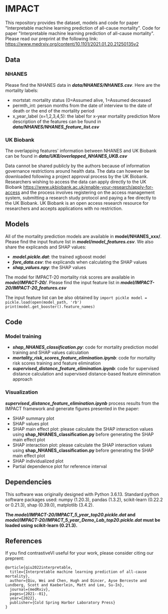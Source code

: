 # IMPACT
This repository provides the dataset, models and code for paper "Interpretable machine learning prediction of all-cause mortality".
Code for paper "Interpretable machine learning prediction of all-cause mortality". Please read our preprint at the following link: https://www.medrxiv.org/content/10.1101/2021.01.20.21250135v2


## Data

### NHANES
Please find the NHANES data in **_data/NHANES/NHANES.csv_**.
Here are the mortality labels:
- mortstat: mortality status (0=Assumed alive, 1=Assumed deceased
- permth_int: person months from the date of interview to the date of death or the end of the mortality period
- x_year_label (x=1,2,3,4,5): the label for x-year mortality prediction
More description of the features can be found in **_data/NHANES/NHANES_feature_list.csv_**

### UK Biobank
The overlapping features' information between NHANES and UK Biobank can be found in **_data/UKB/overlapped_NHANES_UKB.csv_**

Data cannot be shared publicly by the authors because of information governance restrictions around health data. The data can however be downloaded following a project approval process by the UK Biobank. Researchers wishing to access the data can apply directly to the UK Biobank https://www.ukbiobank.ac.uk/enable-your-research/apply-for-access and the process involves registering on the access management system, submitting a research study protocol and paying a fee directly to the UK Biobank. UK Biobank is an open access research resource for researchers and accepts applications with no restriction.

## Models
All of the mortality prediction models are available in **model/NHANES_xxx/**. Please find the input feature list in **_model/model_features.csv_**. We also share the explicands and SHAP values:
- **_model.pickle.dat_**: the trained xgboost model
- **_fore_data.csv_**: the explicands when calculating the SHAP values
- **_shap_values.npy_**: the SHAP values

The model for IMPACT-20 mortality risk scores are available in **_model/IMPACT-20/_**. Please find the input feature list in **_model/IMPACT-20/IMPACT-20_features.csv_**

The input feature list can be also obtained by
    ```
    import pickle
    model = pickle.load(open(model_path, 'rb')
    print(model.get_booster().feature_names)
    ```
## Code
### Model training
- **_shap_NHANES_classification.py_**: code for mortality prediction model training and SHAP values calculation
- **_mortality_risk_scores_feature_elimination.ipynb_**: code for mortality risk scores training and feature elimination
- **_supervised_distance_feature_elimination.ipynb_**: code for supervised distance calculation and supervised distance-based feature elimination approach
### Visualization
**_supervised_distance_feature_elimination.ipynb_** process results from the IMPACT framework and generate figures presented in the paper:
- SHAP summary plot
- SHAP values plot
- SHAP main effect plot: please calculate the SHAP interaction values using **shap_NHANES_classification.py** before generating the SHAP main effect plot
- SHAP interaction plot: please calculate the SHAP interaction values using **shap_NHANES_classification.py** before generating the SHAP main effect plot
- SHAP individualized plot
- Partial dependence plot for reference interval

## Dependencies 

This software was originally designed with Python 3.6.13. Standard python software packages used: numpy (1.20.3), pandas (1.3.2), scikit-learn (0.22.2 or 0.21.3), shap (0.39.0), matplotlib (3.4.2).

**The _model/IMPACT-20/IMPACT_5_year_top20.pickle.dat_ and _model/IMPACT-20/IMPACT_5_year_Demo_Lab_top20.pickle.dat_ must be loaded using scikit-learn (0.21.3).**

## References

If you find contrastiveVI useful for your work, please consider citing our preprent:

```
@article{qiu2022interpretable,
  title={Interpretable machine learning prediction of all-cause mortality},
  author={Qiu, Wei and Chen, Hugh and Dincer, Ayse Berceste and Lundberg, Scott and Kaeberlein, Matt and Lee, Su-In},
  journal={medRxiv},
  pages={2021--01},
  year={2022},
  publisher={Cold Spring Harbor Laboratory Press}
}
```
